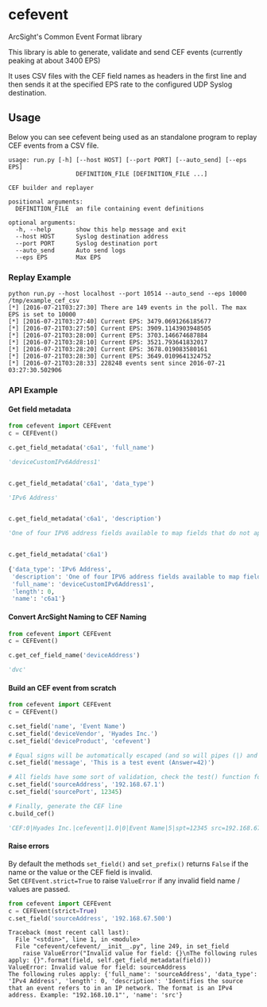 # cefevent

ArcSight's Common Event Format library

This library is able to generate, validate and send CEF events (currently peaking at about 3400 EPS)

It uses CSV files with the CEF field names as headers in the first line and then sends it at the specified EPS rate to the configured UDP Syslog destination.


## Usage

Below you can see cefevent being used as an standalone program to replay CEF events from a CSV file.

```
usage: run.py [-h] [--host HOST] [--port PORT] [--auto_send] [--eps EPS]
                   DEFINITION_FILE [DEFINITION_FILE ...]

CEF builder and replayer

positional arguments:
  DEFINITION_FILE  an file containing event definitions

optional arguments:
  -h, --help       show this help message and exit
  --host HOST      Syslog destination address
  --port PORT      Syslog destination port
  --auto_send      Auto send logs
  --eps EPS        Max EPS
```

### Replay Example
```
python run.py --host localhost --port 10514 --auto_send --eps 10000 /tmp/example_cef_csv
[*] [2016-07-21T03:27:30] There are 149 events in the poll. The max EPS is set to 10000
[*] [2016-07-21T03:27:40] Current EPS: 3479.0691266185677
[*] [2016-07-21T03:27:50] Current EPS: 3909.1143903948505
[*] [2016-07-21T03:28:00] Current EPS: 3703.146674687884
[*] [2016-07-21T03:28:10] Current EPS: 3521.793641832017
[*] [2016-07-21T03:28:20] Current EPS: 3678.019083580161
[*] [2016-07-21T03:28:30] Current EPS: 3649.0109641324752
[*] [2016-07-21T03:28:33] 228248 events sent since 2016-07-21 03:27:30.502906
```

### API Example

#### Get field metadata

```python
from cefevent import CEFEvent
c = CEFEvent()

c.get_field_metadata('c6a1', 'full_name')

'deviceCustomIPv6Address1'


c.get_field_metadata('c6a1', 'data_type')

'IPv6 Address'


c.get_field_metadata('c6a1', 'description')

'One of four IPV6 address fields available to map fields that do not apply to any other in this dictionary.'


c.get_field_metadata('c6a1')
 
{'data_type': 'IPv6 Address',
 'description': 'One of four IPV6 address fields available to map fields that do not apply to any other in this dictionary.',
 'full_name': 'deviceCustomIPv6Address1',
 'length': 0,
 'name': 'c6a1'}
```

#### Convert ArcSight Naming to CEF Naming
```python
from cefevent import CEFEvent
c = CEFEvent()

c.get_cef_field_name('deviceAddress')

'dvc'
```

#### Build an CEF event from scratch

```python
from cefevent import CEFEvent
c = CEFEvent()

c.set_field('name', 'Event Name')
c.set_field('deviceVendor', 'Hyades Inc.')
c.set_field('deviceProduct', 'cefevent')

# Equal signs will be automatically escaped (and so will pipes (|) and backslashes (\\), as per the white paper specification)
c.set_field('message', 'This is a test event (Answer=42)')

# All fields have some sort of validation, check the test() function for examples
c.set_field('sourceAddress', '192.168.67.1')
c.set_field('sourcePort', 12345)

# Finally, generate the CEF line
c.build_cef()

'CEF:0|Hyades Inc.|cefevent|1.0|0|Event Name|5|spt=12345 src=192.168.67.1 msg=This is a test event (Answer\\=42)'
```

#### Raise errors

By default the methods `set_field()` and `set_prefix()` returns `False` if the name or the value or the CEF field is invalid.  
Set `CEFEvent.strict=True` to raise `ValueError` if any invalid field name / values are passed.  

```python
from cefevent import CEFEvent
c = CEFEvent(strict=True)
c.set_field('sourceAddress', '192.168.67.500')
```

```
Traceback (most recent call last):
  File "<stdin>", line 1, in <module>
  File "cefevent/cefevent/__init__.py", line 249, in set_field
    raise ValueError("Invalid value for field: {}\nThe following rules apply: {}".format(field, self.get_field_metadata(field)))
ValueError: Invalid value for field: sourceAddress
The following rules apply: {'full_name': 'sourceAddress', 'data_type': 'IPv4 Address', 'length': 0, 'description': 'Identifies the source that an event refers to in an IP network. The format is an IPv4 address. Example: "192.168.10.1"', 'name': 'src'}
```
